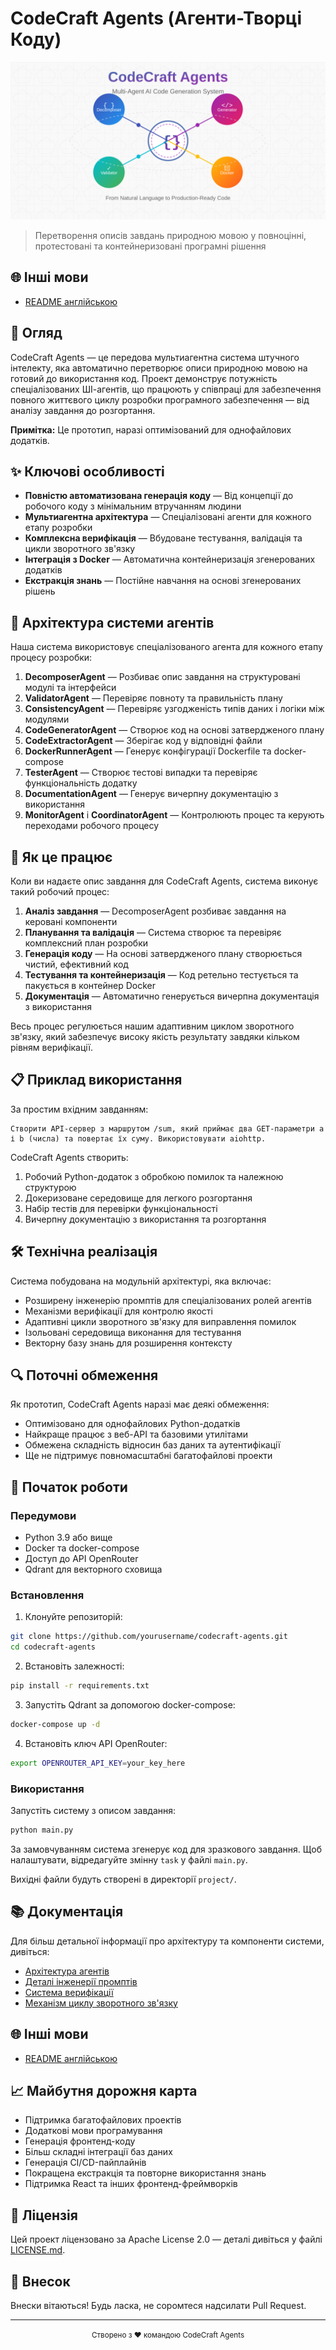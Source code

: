 # CodeCraft Agents (Агенти-Творці Коду)

![CodeCraft Agents Banner](assets/logo.svg)

> Перетворення описів завдань природною мовою у повноцінні, протестовані та контейнеризовані програмні рішення

## 🌐 Інші мови 
- [README англійською](readme.md)


## 🚀 Огляд

CodeCraft Agents — це передова мультиагентна система штучного інтелекту, яка автоматично перетворює описи природною мовою на готовий до використання код. Проект демонструє потужність спеціалізованих ШІ-агентів, що працюють у співпраці для забезпечення повного життєвого циклу розробки програмного забезпечення — від аналізу завдання до розгортання.

**Примітка:** Це прототип, наразі оптимізований для однофайлових додатків.

## ✨ Ключові особливості

- **Повністю автоматизована генерація коду** — Від концепції до робочого коду з мінімальним втручанням людини
- **Мультиагентна архітектура** — Спеціалізовані агенти для кожного етапу розробки
- **Комплексна верифікація** — Вбудоване тестування, валідація та цикли зворотного зв'язку
- **Інтеграція з Docker** — Автоматична контейнеризація згенерованих додатків
- **Екстракція знань** — Постійне навчання на основі згенерованих рішень

## 🤖 Архітектура системи агентів

Наша система використовує спеціалізованого агента для кожного етапу процесу розробки:

1. **DecomposerAgent** — Розбиває опис завдання на структуровані модулі та інтерфейси
2. **ValidatorAgent** — Перевіряє повноту та правильність плану
3. **ConsistencyAgent** — Перевіряє узгодженість типів даних і логіки між модулями
4. **CodeGeneratorAgent** — Створює код на основі затвердженого плану
5. **CodeExtractorAgent** — Зберігає код у відповідні файли
6. **DockerRunnerAgent** — Генерує конфігурації Dockerfile та docker-compose
7. **TesterAgent** — Створює тестові випадки та перевіряє функціональність додатку
8. **DocumentationAgent** — Генерує вичерпну документацію з використання
9. **MonitorAgent** і **CoordinatorAgent** — Контролюють процес та керують переходами робочого процесу

## 🔄 Як це працює

Коли ви надаєте опис завдання для CodeCraft Agents, система виконує такий робочий процес:

1. **Аналіз завдання** — DecomposerAgent розбиває завдання на керовані компоненти
2. **Планування та валідація** — Система створює та перевіряє комплексний план розробки
3. **Генерація коду** — На основі затвердженого плану створюється чистий, ефективний код
4. **Тестування та контейнеризація** — Код ретельно тестується та пакується в контейнер Docker
5. **Документація** — Автоматично генерується вичерпна документація з використання

Весь процес регулюється нашим адаптивним циклом зворотного зв'язку, який забезпечує високу якість результату завдяки кільком рівням верифікації.

## 📋 Приклад використання

За простим вхідним завданням:

```
Створити API-сервер з маршрутом /sum, який приймає два GET-параметри a і b (числа) та повертає їх суму. Використовувати aiohttp.
```

CodeCraft Agents створить:

1. Робочий Python-додаток з обробкою помилок та належною структурою
2. Докеризоване середовище для легкого розгортання
3. Набір тестів для перевірки функціональності
4. Вичерпну документацію з використання та розгортання

## 🛠️ Технічна реалізація

Система побудована на модульній архітектурі, яка включає:

- Розширену інженерію промптів для спеціалізованих ролей агентів
- Механізми верифікації для контролю якості
- Адаптивні цикли зворотного зв'язку для виправлення помилок
- Ізольовані середовища виконання для тестування
- Векторну базу знань для розширення контексту

## 🔍 Поточні обмеження

Як прототип, CodeCraft Agents наразі має деякі обмеження:

- Оптимізовано для однофайлових Python-додатків
- Найкраще працює з веб-API та базовими утилітами
- Обмежена складність відносин баз даних та аутентифікації
- Ще не підтримує повномасштабні багатофайлові проекти

## 🚀 Початок роботи

### Передумови

- Python 3.9 або вище
- Docker та docker-compose
- Доступ до API OpenRouter
- Qdrant для векторного сховища

### Встановлення

1. Клонуйте репозиторій:
```bash
git clone https://github.com/yourusername/codecraft-agents.git
cd codecraft-agents
```

2. Встановіть залежності:
```bash
pip install -r requirements.txt
```

3. Запустіть Qdrant за допомогою docker-compose:
```bash
docker-compose up -d
```

4. Встановіть ключ API OpenRouter:
```bash
export OPENROUTER_API_KEY=your_key_here
```

### Використання

Запустіть систему з описом завдання:

```bash
python main.py
```

За замовчуванням система згенерує код для зразкового завдання. Щоб налаштувати, відредагуйте змінну `task` у файлі `main.py`.

Вихідні файли будуть створені в директорії `project/`.

## 📚 Документація

Для більш детальної інформації про архітектуру та компоненти системи, дивіться:

- [Архітектура агентів](docs/agent-architecture.md)
- [Деталі інженерії промптів](docs/prompts.md)
- [Система верифікації](docs/verification.md)
- [Механізм циклу зворотного зв'язку](docs/feedback-loop.md)

## 🌐 Інші мови

- [README англійською](README.md)

## 📈 Майбутня дорожня карта

- Підтримка багатофайлових проектів
- Додаткові мови програмування
- Генерація фронтенд-коду
- Більш складні інтеграції баз даних
- Генерація CI/CD-пайплайнів
- Покращена екстракція та повторне використання знань
- Підтримка React та інших фронтенд-фреймворків

## 📄 Ліцензія

Цей проект ліцензовано за Apache License 2.0 — деталі дивіться у файлі [LICENSE.md](LICENSE.md).

## 🤝 Внесок

Внески вітаються! Будь ласка, не соромтеся надсилати Pull Request.

---

<p align="center">
  <small>Створено з ❤️ командою CodeCraft Agents</small>
</p>
